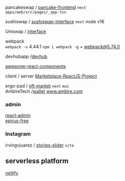 pancakeswap / [pancake-frontend](https://github.com/pancakeswap/pancake-frontend)  `next`  
`apps/web/src/pages/_app.tsx`

sushiswap / [sushiswap-interface](https://github.com/sushiswap/sushiswap-interface)  `next`  node v16

Uniswap / [interface](https://github.com/Uniswap/interface)  


webpack  
`webpack -v` 4.44.1 
`npm i webpack -g` + webpack@5.74.0  

devhubapp /[devhub](https://github.com/devhubapp/devhub)  

[awesome-react-components](https://github.com/brillout/awesome-react-components#star-rating)  

client / server 
[Marketplace-ReactJS-Project](https://github.com/Angel-Sky/Marketplace-ReactJS-Project)


ergo-pad / [nft-market](https://github.com/ergo-pad/nft-market) `next` `mui`  
AmbireTech /[wallet](https://github.com/AmbireTech/wallet)  www.ambire.com  

### admin

[react-admin](https://github.com/marmelab/react-admin)  
[epirus-free](https://docs.epirus.io/#networks)

### Instagram 

irvingvjuarez / [stories-slider](https://github.com/irvingvjuarez/stories-slider) `vite`  

## serverless platform

[netlify](https://www.netlify.com/)
